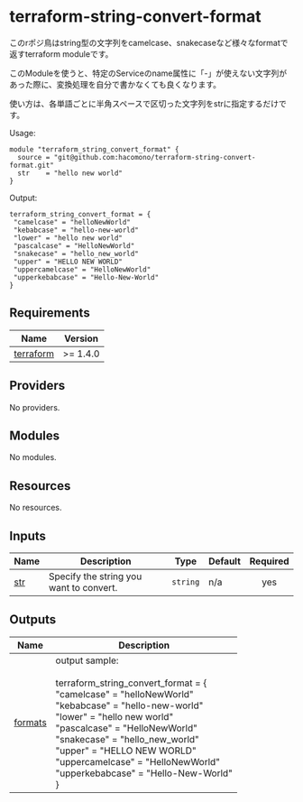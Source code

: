 # terraform-string-convert-format

このrポジ鳥はstring型の文字列をcamelcase、snakecaseなど様々なformatで返すterraform moduleです。

このModuleを使うと、特定のServiceのname属性に「-」が使えない文字列があった際に、変換処理を自分で書かなくても良くなります。

使い方は、各単語ごとに半角スペースで区切った文字列をstrに指定するだけです。

<!-- BEGINNING OF PRE-COMMIT-TERRAFORM DOCS HOOK -->
Usage:

```
module "terraform_string_convert_format" {
  source = "git@github.com:hacomono/terraform-string-convert-format.git"
  str    = "hello new world"
}
```

Output:

```
terraform_string_convert_format = {
 "camelcase" = "helloNewWorld"
 "kebabcase" = "hello-new-world"
 "lower" = "hello new world"
 "pascalcase" = "HelloNewWorld"
 "snakecase" = "hello_new_world"
 "upper" = "HELLO NEW WORLD"
 "uppercamelcase" = "HelloNewWorld"
 "upperkebabcase" = "Hello-New-World"
}
```

## Requirements

| Name | Version |
|------|---------|
| <a name="requirement_terraform"></a> [terraform](#requirement\_terraform) | >= 1.4.0 |

## Providers

No providers.

## Modules

No modules.

## Resources

No resources.

## Inputs

| Name | Description | Type | Default | Required |
|------|-------------|------|---------|:--------:|
| <a name="input_str"></a> [str](#input\_str) | Specify the string you want to convert. | `string` | n/a | yes |

## Outputs

| Name | Description |
|------|-------------|
| <a name="output_formats"></a> [formats](#output\_formats) | output sample:<br><br>terraform\_string\_convert\_format = {<br> "camelcase" = "helloNewWorld"<br> "kebabcase" = "hello-new-world"<br> "lower" = "hello new world"<br> "pascalcase" = "HelloNewWorld"<br> "snakecase" = "hello\_new\_world"<br> "upper" = "HELLO NEW WORLD"<br> "uppercamelcase" = "HelloNewWorld"<br> "upperkebabcase" = "Hello-New-World"<br>} |
<!-- END OF PRE-COMMIT-TERRAFORM DOCS HOOK -->
